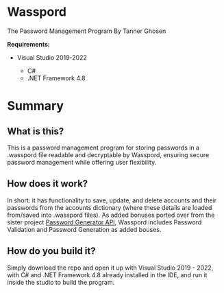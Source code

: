 # Wasspord
The Password Management Program
By Tanner Ghosen

<b>Requirements:</b>
<ul>
<li>Visual Studio 2019-2022</li>
<ul>
  <li>C#</li>
  <li>.NET Framework 4.8</li>
</ul>
</ul>

# Summary
## What is this?
This is a password management program for storing passwords in a .wasspord file readable and decryptable by Wasspord, ensuring secure password management while offering user flexibility.

## How does it work?
In short: it has functionality to save, update, and delete accounts and their passwords from the accounts dictionary (where these details are loaded from/saved into .wasspord files).
As added bonuses ported over from the sister project [Password Generator API](https://github.com/tannerghosen/PasswordGeneratorAPI), Wasspord includes Password Validation and Password Generation as added bouses.

## How do you build it?
Simply download the repo and open it up with Visual Studio 2019 - 2022, with C# and .NET Framework 4.8 already installed in the IDE, and run it inside the studio to build the program.